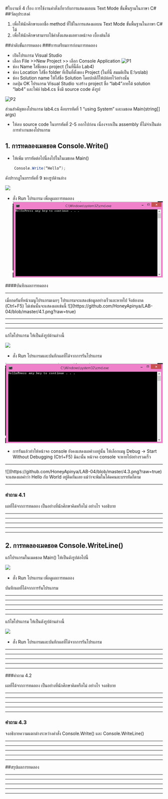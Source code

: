 #ใบงานที่ 4
เรื่อง การใช้งานคำสั่งเกี่ยวกับการแสดงผลบน Text Mode ขั้นพื้นฐานในภาษา C#
##วัตถุประสงค์
1. เพื่อให้นักศึกษาบอกชื่อ method ที่ใช้ในการแสดงผลบน Text Mode ขั้นพื้นฐานในภาษา C# ได้
2. เพื่อให้นักศึกษาสามารถใช้คำสั่งแสดงผลทางหน้าจอ เบื้องต้นได้

##ลำดับขั้นการทดลอง
###การเตรียมการก่อนการทดลอง
  * เปิดโปรแกรม Visual Studio 
  *  เลือก File >>New Project >> เลือก Console Application 
![P1](https://github.com/Desktop-Programming-Lab-2559/LAB-04/blob/master/imgs/P1.png)
  *  ช่อง Name ใส่ชื่อของ project (ในที่นี้คือ Lab4)
  *  ช่อง Location ใส่ชื่อ folder ที่เป็นที่ตั้งของ Project (ในที่นี้ สมมติเป็น E:\vslab)
  *  ช่อง Solution name ให้ใส่ชื่อ Solution โดยปกติก็ให้ปล่อยไว้อย่างนั้น 
  *  กดปุ่ม OK โปรแกรม Visual Studio จะสร้าง project ชื่อ “lab4”ภายใต้ solution “lab4” และไฟล์ lsb4.cs ซึ่งมี source code ดังรูป 

![P2](https://github.com/Desktop-Programming-Lab-2559/LAB-04/blob/master/imgs/P2.png)

ส่วนสำคัญของโปรแกรม lab4.cs  คือบรรทัดที่ 1 “using System” และเมธอด Main(string[] args)


 *  ให้ลบ source code ในบรรทัดที่ 2-5 ออกไปก่อน เนื่องจากเป็น assembly ที่ไม่จำเป็นต่อการทำงานของโปรแกรม 

## 1. การทดลองเมดธอด Console.Write()
* ให้เพิ่ม บรรทัดต่อไปนี้ลงไปในในเมธอด Main()
```csharp 
    Console.Write(“Hello”);
```
ดังปรากฏในบรรทัดที่ 9 ของรูปด้านล่าง 

![](https://github.com/Desktop-Programming-Lab-2559/LAB-04/blob/master/imgs/P3.png)
 
 * สั่ง Run โปรแกรม เพื่อดูผลการทดลอง 
![](https://github.com/HoneyApinya/LAB-04/blob/master/4.2.png?raw=true)


####บันทึกผลการทดลอง
<hr>เมื่อกดรันที่หน้าเมนูโปรแกรมเฉยๆ โปรแกรมจะแสดงข้อมูลอย่างเร็วและหายไป จึงต้องกด (Ctrl+F5) ไม่เช่นนั้นจะแสดงผลเช่นนี้
![](https://github.com/HoneyApinya/LAB-04/blob/master/4.1.png?raw=true)
<hr>
<hr>
<hr>

แก้ไขโปรแกรม ให้เป็นดังรูปด้านล่างนี้    

![](https://github.com/Desktop-Programming-Lab-2559/LAB-04/blob/master/imgs/P4.png)

 * สั่ง Run โปรแกรมและบันทึกผลที่ได้จากการรันโปรแกรม
 
 ![](https://github.com/HoneyApinya/LAB-04/blob/master/4.2.png?raw=true)
 * การรันแล้วทำให้หน้าจอ console ยังคงแสดงผลค้างอยู่นั้น ให้เลือกเมนู Debug -> Start Without Debugging (Ctrl+F5) มิฉะนั้น หน้าจอ console จะหายไปอย่างรวดเร็ว
<hr>
![](https://github.com/HoneyApinya/LAB-04/blob/master/4.3.png?raw=true)
จะแสดงผลคำว่า Hello กับ World อยู่ติดกันเลย แม้ว่าจะพิมในโค้ดคนละบรรทัดก็ตาม
<hr>


### คำถาม 4.1 

ผลที่ได้จากการทดลอง เป็นอย่างที่นักศึกษาคิดหรือไม่ อย่างไร  จงอธิบาย
<hr>
<hr>
<hr>
<hr>
<hr>


## 2. การทดลองเมดธอด Console.WriteLine()

แก้โปรแกรมในเมดธอด Main() ให้เป็นดังรูปต่อไปนี้

![](https://github.com/Desktop-Programming-Lab-2559/LAB-04/blob/master/imgs/P5.png)

 * สั่ง Run โปรแกรม เพื่อดูผลการทดลอง 

บันทึกผลที่ได้จากการรันโปรแกรม
<hr>
<hr>
<hr>
<hr>
<hr>

แก้ไขโปรแกรม ให้เป็นดังรูปด้านล่างนี้

![](https://github.com/Desktop-Programming-Lab-2559/LAB-04/blob/master/imgs/P6.png)

 * สั่ง Run โปรแกรมและบันทึกผลที่ได้จากการรันโปรแกรม
<hr>
<hr>
<hr>
<hr>
<hr>

###คำถาม 4.2

ผลที่ได้จากการทดลอง เป็นอย่างที่นักศึกษาคิดหรือไม่ อย่างไร  จงอธิบาย
<hr>
<hr>
<hr>
<hr>
<hr>

### คำถาม 4.3 

จงอธิบายความแตกต่างระหว่างคำสั่ง Console.Write() และ Console.WriteLine()
<hr>
<hr>
<hr>
<hr>
<hr>

##สรุปผลการทดลอง

<hr>
<hr>
<hr>
<hr>
<hr>

